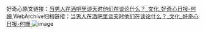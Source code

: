 好奇心原文链接：[当男人在酒吧里谈天时他们在谈论什么？_文化_好奇心日报-何姗 ](https://www.qdaily.com/articles/10078.html)
WebArchive归档链接：[当男人在酒吧里谈天时他们在谈论什么？_文化_好奇心日报-何姗 ](http://web.archive.org/web/20190623155541/https://www.qdaily.com/articles/10078.html)
![image](http://ww3.sinaimg.cn/large/007d5XDply1g3vv0fv150j30u01swkfm)